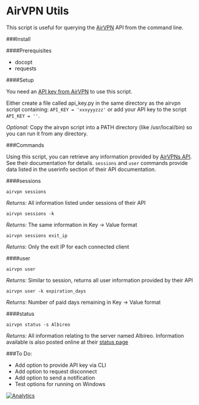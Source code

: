 # AirVPN Utils

This script is useful for querying the [AirVPN](https://airvpn.org/) API from the command line.

###Install

####Prerequisites

* docopt
* requests

####Setup

You need an [API key from AirVPN](https://airvpn.org/settings/) to use this script.

Either create a file called api_key.py in the same directory as the airvpn script containing: `API_KEY = 'xxxyyyzzz'` or add your API key to the script `API_KEY = ''`.

*Optional:* Copy the airvpn script into a PATH directory (like /usr/local/bin) so you can run it from any directory.

###Commands

Using this script, you can retrieve any information provided by [AirVPNs API](https://airvpn.org/faq/api/). See their documentation for details.
`sessions` and `user` commands provide data listed in the userinfo section of their API documentation. 


####sessions

`airvpn sessions`

*Returns:* All information listed under sessions of their API

`airvpn sessions -k`

*Returns:* The same information in Key -> Value format

`airvpn sessions exit_ip`

*Returns:* Only the exit IP for each connected client


####user

`airvpn user`

*Returns:* Similar to session, returns all user information provided by their API

`airvpn user -k expiration_days`

*Returns:* Number of paid days remaining in Key -> Value format

####status

`airvpn status -s Albireo`

*Returns:* All information relating to the server named Albireo. Information available is
also posted online at their [status page](https://airvpn.org/status/)

###To Do:

* Add option to provide API key via CLI
* Add option to request disconnect
* Add option to send a notification
* Test options for running on Windows


[![Analytics](https://ga-beacon.appspot.com/UA-10006093-3/github/cjsheets/airvpn-utils?pixel)](https://github.com/cjsheets/airvpn-utils)